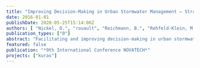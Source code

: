 ```yaml
---
title: "Improving Decision-Making in Urban Stormwater Management – Strategy and stakeholder process"
date: 2016-01-01
publishDate: 2020-05-25T15:14:06Z
authors: [ "Nickel, D.", "rouault", "Reichmann, B.", "Rehfeld-Klein, M.", "Heinzmann, B.", "Joswig, K.", "Strehl, C.", "Hein, A.", "matzinger" ]
publication_types: ["0"]
abstract: "Facilitating and improving decision-making in urban stormwater management is a key goal of the interdisciplinary research project “Concepts for urban rainwater management, drainage and sewage systems” (KURAS). By reinstating a more natural hydrological cycle, by increasing infiltration, evapotranspiration and stormwater reuse at the building or neighborhood level, e.g. via green roofs, pervious surfaces, swales and artificial ponds, to name but a few, stormwater management has the potential not only to reduce flooding and river degradation but also to improve landscape and habitat quality, the urban climate and resource efficiency, to reduce costs, and to respond more flexibly to uncertain future conditions. These multiple potential benefits have been valuated in a systematic way, thus providing a quantitative and comparative assessment of the effects of the various approaches to stormwater management as a basis for decision-making. An important element is the stakeholder involvement in planning in order to expose interests, resolve conflicts and to discuss existing financial, legal, administrative and knowledge-related barriers to adapted urban stormwater management. For two representative neighborhoods in Berlin, Germany, alternative and realistic stormwater management scenarios have been developed based upon an analysis of the current state and evaluated using the effect indicators. Central actors for stormwater management in Berlin are collaborating with other stakeholders in the sample neighborhoods to formulate and prioritize goals regarding the selection of measures, to discuss the evaluation results and to develop transition strategies. The presentation will focus on this experience of stakeholder participation in the design of stormwater management systems on the neighborhood scale. It will present preliminary findings to be translated into recommendations for policy makers and practitioners."
featured: false
publication: "*9th International Conference NOVATECH*"
projects: ["kuras"]
---
```


